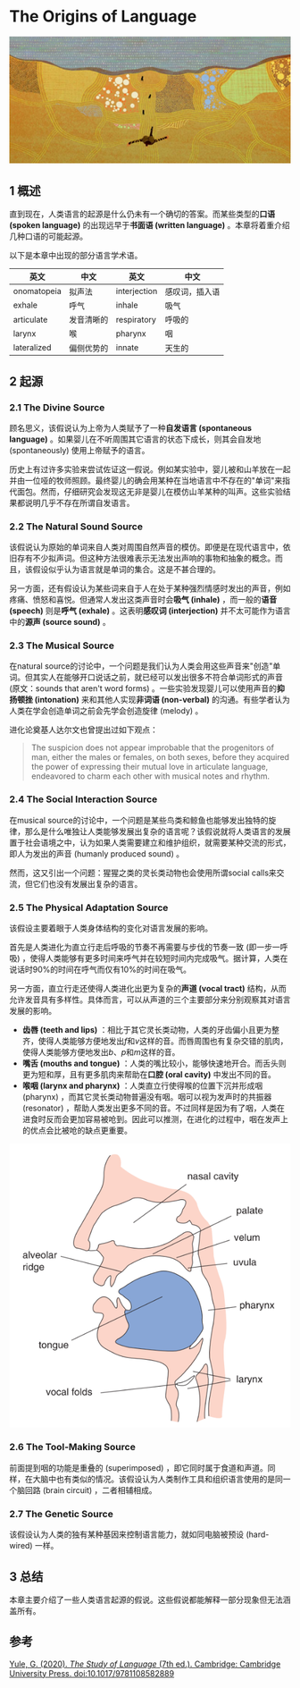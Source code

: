 # The Origins of Language

![cover](assets/cover.png)

## 1 概述

直到现在，人类语言的起源是什么仍未有一个确切的答案。而某些类型的**口语 (spoken language)** 的出现远早于**书面语 (written language)** 。本章将着重介绍几种口语的可能起源。

以下是本章中出现的部分语言学术语。

| 英文        | 中文       | 英文         | 中文           |
| ----------- | ---------- | ------------ | -------------- |
| onomatopeia | 拟声法     | interjection | 感叹词，插入语 |
| exhale      | 呼气       | inhale       | 吸气           |
| articulate  | 发音清晰的 | respiratory  | 呼吸的         |
| larynx      | 喉         | pharynx      | 咽             |
| lateralized | 偏侧优势的 | innate       | 天生的         |



## 2 起源

### 2.1 The Divine Source

顾名思义，该假说认为上帝为人类赋予了一种**自发语言 (spontaneous language)** 。如果婴儿在不听周围其它语言的状态下成长，则其会自发地 (spontaneously) 使用上帝赋予的语言。

历史上有过许多实验来尝试佐证这一假说。例如某实验中，婴儿被和山羊放在一起并由一位哑的牧师照顾。最终婴儿的确会用某种在当地语言中不存在的"单词"来指代面包。然而，仔细研究会发现这无非是婴儿在模仿山羊某种的叫声。这些实验结果都说明几乎不存在所谓自发语言。



### 2.2 The Natural Sound Source

该假说认为原始的单词来自人类对周围自然声音的模仿。即便是在现代语言中，依旧存有不少拟声词。但这种方法很难表示无法发出声响的事物和抽象的概念。而且，该假设似乎认为语言就是单词的集合。这是不甚合理的。

另一方面，还有假设认为某些词来自于人在处于某种强烈情感时发出的声音，例如疼痛、愤怒和喜悦。但通常人发出这类声音时会**吸气 (inhale)** ，而一般的**语音 (speech)** 则是**呼气 (exhale)** 。这表明**感叹词 (interjection)** 并不太可能作为语言中的**源声 (source sound)** 。



### 2.3 The Musical Source

在natural source的讨论中，一个问题是我们认为人类会用这些声音来"创造"单词。但其实人在能够开口说话之前，就已经可以发出很多不符合单词形式的声音 (原文：sounds that aren't word forms) 。一些实验发现婴儿可以使用声音的**抑扬顿挫 (intonation)** 来和其他人实现**非词语 (non-verbal)** 的沟通。有些学者认为人类在学会创造单词之前会先学会创造旋律 (melody) 。

进化论奠基人达尔文也曾提出过如下观点：

> The suspicion does not appear improbable that the progenitors of man, either the males or females, on both sexes, before they acquired the power of expressing their mutual love in articulate language, endeavored to charm each other with musical notes and rhythm. 



### 2.4 The  Social Interaction Source

在musical source的讨论中，一个问题是某些鸟类和鲸鱼也能够发出独特的旋律，那么是什么唯独让人类能够发展出复杂的语言呢？该假说就将人类语言的发展置于社会语境之中，认为如果人类需要建立和维护组织，就需要某种交流的形式，即人为发出的声音 (humanly produced sound) 。

然而，这又引出一个问题：猩猩之类的灵长类动物也会使用所谓social calls来交流，但它们也没有发展出复杂的语言。



### 2.5 The Physical Adaptation Source

该假设主要着眼于人类身体结构的变化对语言发展的影响。

首先是人类进化为直立行走后呼吸的节奏不再需要与步伐的节奏一致 (即一步一呼吸) ，使得人类能够有更多时间来呼气并在较短时间内完成吸气。据计算，人类在说话时90%的时间在呼气而仅有10%的时间在吸气。

另一方面，直立行走还使得人类进化出更为复杂的**声道 (vocal tract)** 结构，从而允许发音具有多样性。具体而言，可以从声道的三个主要部分来分别观察其对语言发展的影响。

- **齿唇 (teeth and lips)** ：相比于其它灵长类动物，人类的牙齿偏小且更为整齐，使得人类能够方便地发出$f$和$v$这样的音。而唇周围也有复杂交错的肌肉，使得人类能够方便地发出$b$、$p$和$m$这样的音。
- **嘴舌 (mouths and tongue)** ：人类的嘴比较小，能够快速地开合。而舌头则更为短和厚，且有更多肌肉来帮助在**口腔 (oral cavity)** 中发出不同的音。
- **喉咽 (larynx and pharynx)** ：人类直立行使得喉的位置下沉并形成咽 (pharynx) ，而其它灵长类动物普遍没有咽。咽可以视为发声时的共振器 (resonator) ，帮助人类发出更多不同的音。不过同样是因为有了咽，人类在进食时反而会更加容易被呛到。因此可以推测，在进化的过程中，咽在发声上的优点会比被呛的缺点更重要。

![vocal_tract](assets/vocal_tract.png)



### 2.6 The Tool-Making Source

前面提到咽的功能是重叠的 (superimposed) ，即它同时属于食道和声道。同样，在大脑中也有类似的情况。该假设认为人类制作工具和组织语言使用的是同一个脑回路 (brain circuit) ，二者相辅相成。



### 2.7 The Genetic Source

该假设认为人类的独有某种基因来控制语言能力，就如同电脑被预设 (hard-wired) 一样。



## 3 总结

本章主要介绍了一些人类语言起源的假说。这些假说都能解释一部分现象但无法涵盖所有。



## 参考

[Yule, G. (2020). *The Study of Language* (7th ed.). Cambridge: Cambridge University Press. doi:10.1017/9781108582889](https://www.cambridge.org/highereducation/books/study-of-language/433B949839A5A6F915EC185657564B16#overview)

